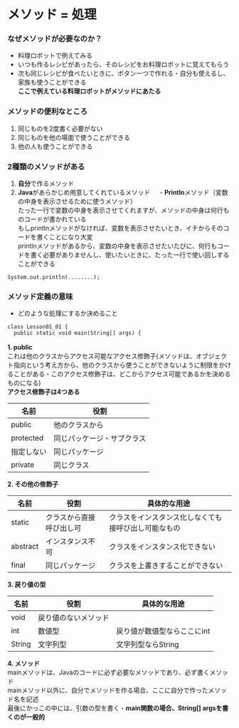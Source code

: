 # メソッド = 処理
### なぜメソッドが必要なのか？
* 料理ロボットで例えてみる
 * いつも作るレシピがあったら、そのレシピをお料理ロボットに覚えてもらう
 * 次も同じレシピが食べたいときに、ボタン一つで作れる・自分も使えるし、家族も使うことができる
<br> **ここで例えている料理ロボットがメソッドにあたる**
 
 ### メソッドの便利なところ
 1. 同じものを2度書く必要がない
 2. 同じものを他の場面で使うことができる
 3. 他の人も使うことができる

### 2種類のメソッドがある
1. **自分**で作るメソッド
2. **Java**があらかじめ用意してくれているメソッド
　 - **Println**メソッド（変数の中身を表示させるために使うメソッド）
    <br> たった一行で変数の中身を表示させてくれますが、メソッドの中身は何行ものコードが書かれている
    <br> もしprintlnメソッドがなければ、変数を表示させたいとき、イチからそのコードを書くことになり大変
    <br> printlnメソッドがあるから、変数の中身を表示させたいたびに、何行もコードを書く必要がありませんし、使いたいときに、たった一行で使い回しすることができる

```java:tittle
System.out.println(........);
```

### メソッド定義の意味
- どのような処理にするか決めること
```java:tittle
class Lesson01_01 {
  public static void main(String[] args) {
```
**1. public**
　　<br>これは他のクラスからアクセス可能なアクセス修飾子(メソッドは、オブジェクト指向という考え方から、他のクラスから使うことができないように制限をかけることがある・このアクセス修飾子は、どこからアクセス可能であるかを決めるものになる)
   <br>**アクセス修飾子は4つある**
   
| 名前        | 役割                |                      
| ---------- | ------------------- |
| public     | 他のクラスから         | 
| protected  | 同じパッケージ・サブクラス | 
| 指定しない   | 同じパッケージ         |
| private    | 同じクラス            |
  
**2. その他の修飾子**

| 名前        | 役割                | 具体的な用途                               |                  
| ---------- | ------------------- |---------------------------------------- |
| static     | クラスから直接呼び出し可 | クラスをインスタンス化しなくても接呼び出し可能なもの  |
| abstract   | インスタンス不可       | クラスをインスタンス化できない                   |
| final      | 同じパッケージ         | クラスを上書きすることができない                 |

**3. 戻り値の型**

| 名前        | 役割                | 具体的な用途                              |                  
| ---------- | ------------------- |---------------------------------------- |
| void       | 戻り値のないメソッド      |                                         |
| int        | 数値型               | 戻り値が数値型ならここにint                   |
| String     | 文字列型             | 文字列型ならString                         |

**4. メソッド**
  <br>mainメソッドは、Javaのコードに必ず必要なメソッドであり、必ず書くメソッド
  <br>mainメソッド以外に、自分でメソッドを作る場合、ここに自分で作ったメソッド名を記述
  <br>最後にかっこの中には、引数の型を書く・**main関数の場合、String[] argsを書くのが一般的**
  
  
  
  
  
  
  
  
  
  
  
  
  
  
